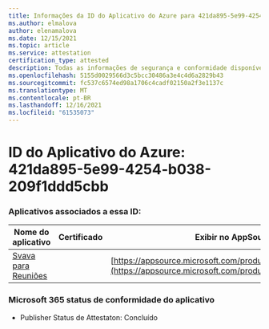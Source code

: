 ```yaml
---
title: Informações da ID do Aplicativo do Azure para 421da895-5e99-4254-b038-209f1ddd5cbb
ms.author: elmalova
author: elenamalova
ms.date: 12/15/2021
ms.topic: article
ms.service: attestation
certification_type: attested
description: Todas as informações de segurança e conformidade disponíveis para 421da895-5e99-4254-b038-209f1ddd5cbb.
ms.openlocfilehash: 5155d0029566d3c5bcc30486a3e4c4d6a2829b43
ms.sourcegitcommit: fc537c6574ed98a1706c4cadf02150a2f3e1137c
ms.translationtype: MT
ms.contentlocale: pt-BR
ms.lasthandoff: 12/16/2021
ms.locfileid: "61535073"
---
```

# <a name="azure-app-id-421da895-5e99-4254-b038-209f1ddd5cbb"></a>ID do Aplicativo do Azure: 421da895-5e99-4254-b038-209f1ddd5cbb


### <a name="apps-associated-with-this-id"></a>Aplicativos associados a essa ID:
| **Nome do aplicativo** | **Certificado** | **Exibir no AppSource** |
|--------------|---------------|-----------------------|
| [Svava para Reuniões](https://docs.microsoft.com/microsoft-365-app-certification/forward/WA200001723) |  | [https://appsource.microsoft.com/product/office/WA200001723](https://appsource.microsoft.com/product/office/WA200001723) |

### <a name="microsoft-365-app-compliance-status"></a>Microsoft 365 status de conformidade do aplicativo
- Publisher Status de Attestaton: Concluído
